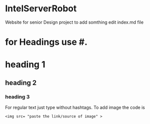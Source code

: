 # IntelServerRobot
Website for senior Design project
to add somthing edit index.md file
 # for Headings use #. 
  # heading 1
  ## heading 2
  ### heading 3
For regular text just type without hashtags.
To add image the code is
```
<img src= "paste the link/source of image" > 
```
